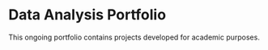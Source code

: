 # Data Analysis Portfolio

This ongoing portfolio contains projects developed for academic purposes.
